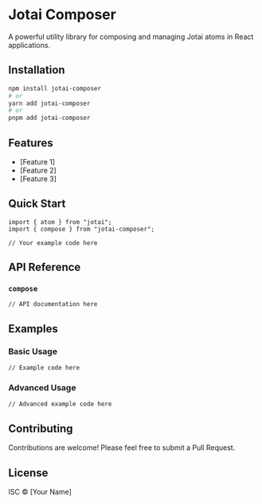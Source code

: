 <!-- @format -->

# Jotai Composer

A powerful utility library for composing and managing Jotai atoms in React applications.

## Installation

```bash
npm install jotai-composer
# or
yarn add jotai-composer
# or
pnpm add jotai-composer
```

## Features

- [Feature 1]
- [Feature 2]
- [Feature 3]

## Quick Start

```tsx
import { atom } from "jotai";
import { compose } from "jotai-composer";

// Your example code here
```

## API Reference

### `compose`

```tsx
// API documentation here
```

## Examples

### Basic Usage

```tsx
// Example code here
```

### Advanced Usage

```tsx
// Advanced example code here
```

## Contributing

Contributions are welcome! Please feel free to submit a Pull Request.

## License

ISC © [Your Name]
